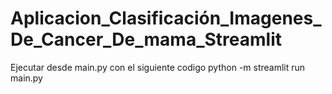 # Aplicacion_Clasificación_Imagenes_De_Cancer_De_mama_Streamlit
Ejecutar desde main.py con el siguiente codigo 
python -m streamlit run main.py
